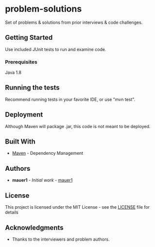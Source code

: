 # problem-solutions

Set of problems & solutions from prior interviews & code challenges.

## Getting Started

Use included JUnit tests to run and examine code.

### Prerequisites

Java 1.8

## Running the tests

Recommend running tests in your favorite IDE, or use "mvn test".

## Deployment

Although Maven will package .jar, this code is not meant to be deployed.

## Built With

* [Maven](https://maven.apache.org/) - Dependency Management

## Authors

* **mauer1** - *Initial work* - [mauer1](https://github.com/mauer1)

## License

This project is licensed under the MIT License - see the [LICENSE](LICENSE) file for details

## Acknowledgments

* Thanks to the interviewers and problem authors.
